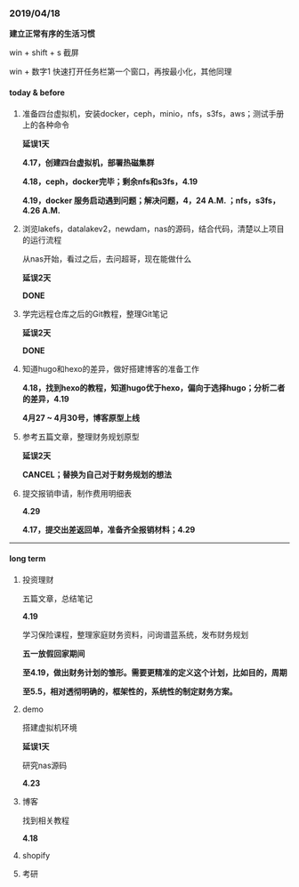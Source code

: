 ### 2019/04/18

**建立正常有序的生活习惯**

win + shift + s 截屏

win + 数字1 快速打开任务栏第一个窗口，再按最小化，其他同理

#### today & before

1. 准备四台虚拟机，安装docker，ceph，minio，nfs，s3fs，aws；测试手册上的各种命令

   **延误1天**

   **4.17，创建四台虚拟机，部署热磁集群**

   **4.18，ceph，docker完毕；剩余nfs和s3fs，4.19**

   **4.19，docker 服务启动遇到问题；解决问题，4，24 A.M. ；nfs，s3fs，4.26 A.M.**

2. 浏览lakefs，datalakev2，newdam，nas的源码，结合代码，清楚以上项目的运行流程

   从nas开始，看过之后，去问超哥，现在能做什么

   **延误2天**

   **DONE**

3. 学完远程仓库之后的Git教程，整理Git笔记

   **延误2天**

   **DONE**

4. 知道hugo和hexo的差异，做好搭建博客的准备工作

   **4.18，找到hexo的教程，知道hugo优于hexo，偏向于选择hugo；分析二者的差异，4.19**

   **4月27 ~ 4月30号，博客原型上线**

5. 参考五篇文章，整理财务规划原型

   **延误2天**

   **CANCEL；替换为自己对于财务规划的想法**

6. 提交报销申请，制作费用明细表

   **4.29**

   **4.17，提交出差返回单，准备齐全报销材料；4.29**

------

#### long term 

1. 投资理财

   五篇文章，总结笔记

   **4.19**

   学习保险课程，整理家庭财务资料，问询谱蓝系统，发布财务规划

   **五一放假回家期间**

   **至4.19，做出财务计划的雏形。需要更精准的定义这个计划，比如目的，周期**

   **至5.5，相对透彻明确的，框架性的，系统性的制定财务方案。**

2. demo

   搭建虚拟机环境

   **延误1天**

   研究nas源码

   **4.23**

3. 博客

   找到相关教程

   **4.18**

4. shopify

5. 考研

